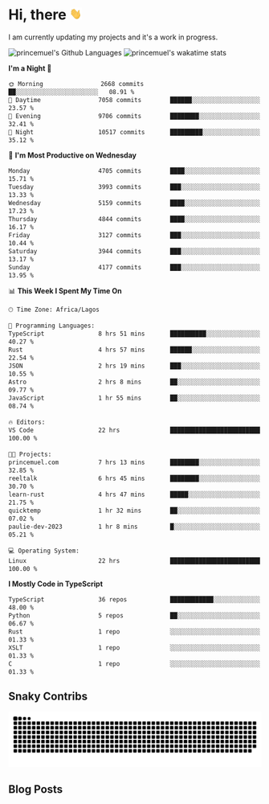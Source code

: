 # Hi, there <img src='/assets/wave.gif' alt='Just saying hello' width='24' height='24' />

<!--
**princemuel/princemuel** is a ✨ _special_ ✨ repository because its `README.md` (this file) appears on your GitHub profile.

Here are some ideas to get you started:

- 🔭 I’m currently working on ...
- 🌱 I’m currently learning ...
- 👯 I’m looking to collaborate on ...
- 🤔 I’m looking for help with ...
- 💬 Ask me about ...
- 📫 How to reach me: ...
- 😄 Pronouns: ...
- ⚡ Fun fact: ...
-->

I am currently updating my projects and it's a work in progress.

![princemuel's Github Languages](https://github-readme-stats.vercel.app/api/top-langs/?username=princemuel&text_color=586069&layout=compact&hide_border=true&title_color=0366d6&count_private=true&include_all_commits=true&theme=tokyonight&show_icons=true)
![princemuel's wakatime stats](https://github-readme-stats.vercel.app/api/wakatime?username=princemuel&text_color=586069&layout=compact&hide_border=true&title_color=0366d6&count_private=true&include_all_commits=true&theme=tokyonight&show_icons=true)

<!--START_SECTION:waka-->
**I'm a Night 🦉** 

```text
🌞 Morning                2668 commits        ██░░░░░░░░░░░░░░░░░░░░░░░   08.91 % 
🌆 Daytime                7058 commits        ██████░░░░░░░░░░░░░░░░░░░   23.57 % 
🌃 Evening                9706 commits        ████████░░░░░░░░░░░░░░░░░   32.41 % 
🌙 Night                  10517 commits       █████████░░░░░░░░░░░░░░░░   35.12 % 
```
📅 **I'm Most Productive on Wednesday** 

```text
Monday                   4705 commits        ████░░░░░░░░░░░░░░░░░░░░░   15.71 % 
Tuesday                  3993 commits        ███░░░░░░░░░░░░░░░░░░░░░░   13.33 % 
Wednesday                5159 commits        ████░░░░░░░░░░░░░░░░░░░░░   17.23 % 
Thursday                 4844 commits        ████░░░░░░░░░░░░░░░░░░░░░   16.17 % 
Friday                   3127 commits        ███░░░░░░░░░░░░░░░░░░░░░░   10.44 % 
Saturday                 3944 commits        ███░░░░░░░░░░░░░░░░░░░░░░   13.17 % 
Sunday                   4177 commits        ███░░░░░░░░░░░░░░░░░░░░░░   13.95 % 
```


📊 **This Week I Spent My Time On** 

```text
🕑︎ Time Zone: Africa/Lagos

💬 Programming Languages: 
TypeScript               8 hrs 51 mins       ██████████░░░░░░░░░░░░░░░   40.27 % 
Rust                     4 hrs 57 mins       ██████░░░░░░░░░░░░░░░░░░░   22.54 % 
JSON                     2 hrs 19 mins       ███░░░░░░░░░░░░░░░░░░░░░░   10.55 % 
Astro                    2 hrs 8 mins        ██░░░░░░░░░░░░░░░░░░░░░░░   09.77 % 
JavaScript               1 hr 55 mins        ██░░░░░░░░░░░░░░░░░░░░░░░   08.74 % 

🔥 Editors: 
VS Code                  22 hrs              █████████████████████████   100.00 % 

🐱‍💻 Projects: 
princemuel.com           7 hrs 13 mins       ████████░░░░░░░░░░░░░░░░░   32.85 % 
reeltalk                 6 hrs 45 mins       ████████░░░░░░░░░░░░░░░░░   30.70 % 
learn-rust               4 hrs 47 mins       █████░░░░░░░░░░░░░░░░░░░░   21.75 % 
quicktemp                1 hr 32 mins        ██░░░░░░░░░░░░░░░░░░░░░░░   07.02 % 
paulie-dev-2023          1 hr 8 mins         █░░░░░░░░░░░░░░░░░░░░░░░░   05.21 % 

💻 Operating System: 
Linux                    22 hrs              █████████████████████████   100.00 % 
```

**I Mostly Code in TypeScript** 

```text
TypeScript               36 repos            ████████████░░░░░░░░░░░░░   48.00 % 
Python                   5 repos             ██░░░░░░░░░░░░░░░░░░░░░░░   06.67 % 
Rust                     1 repo              ░░░░░░░░░░░░░░░░░░░░░░░░░   01.33 % 
XSLT                     1 repo              ░░░░░░░░░░░░░░░░░░░░░░░░░   01.33 % 
C                        1 repo              ░░░░░░░░░░░░░░░░░░░░░░░░░   01.33 % 
```




<!--END_SECTION:waka-->

## Snaky Contribs

<img src='/assets/github-snake-dark.svg' alt='Snaky Contributions' />

## Blog Posts

<!-- BLOG-POST-LIST:START -->
<!-- BLOG-POST-LIST:END -->
